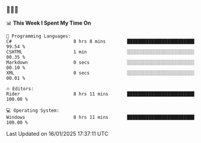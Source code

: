### 👋👋👋
<!--START_SECTION:waka-->
📊 **This Week I Spent My Time On** 

```text
💬 Programming Languages: 
C#                       8 hrs 8 mins        █████████████████████████   99.54 % 
CSHTML                   1 min               ░░░░░░░░░░░░░░░░░░░░░░░░░   00.35 % 
Markdown                 0 secs              ░░░░░░░░░░░░░░░░░░░░░░░░░   00.10 % 
XML                      0 secs              ░░░░░░░░░░░░░░░░░░░░░░░░░   00.01 % 

🔥 Editors: 
Rider                    8 hrs 11 mins       █████████████████████████   100.00 % 

💻 Operating System: 
Windows                  8 hrs 11 mins       █████████████████████████   100.00 % 
```


 Last Updated on 16/01/2025 17:37:11 UTC
<!--END_SECTION:waka-->
